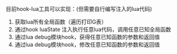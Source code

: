 目前hook-lua工具可以实现：(但需要自行编写注入的lua代码)
1. 获取lua所有全局函数（遍历打印G表）
2. 通过hook luaState 注入执行任意lua代码，调用任意已知全局函数
3. 通过lua debug模块hook，获得任意已知函数的参数和返回值
4. 通过lua debug模块hook，修改任意已知函数的参数和返回值

